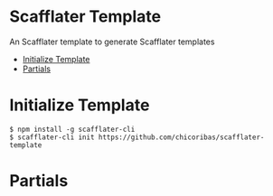 Scafflater Template
===

An Scafflater template to generate Scafflater templates

  * [Initialize Template](#initialize-Template)
  * [Partials](#partials)


# Initialize Template
```sh-session
$ npm install -g scafflater-cli
$ scafflater-cli init https://github.com/chicoribas/scafflater-template
```

# Partials
<!-- @scf-region partials-menu -->
<!-- @end-scf-region -->

<!-- @scf-region partials -->
<!-- @end-scf-region -->